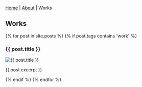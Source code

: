 [Home](https://okoseoglu.github.io) |
[About](https://okoseoglu.github.io/about) |
Works

## Works

{% for post in site.posts %}
{% if post.tags contains 'work' %}
<h3>{{ post.title }}</h3>
<img alt="{{ post.title }}" src="{{ post.image }}" />
<p>{{ post.excerpt }}</p>
{% endif %}
{% endfor %}
